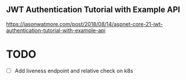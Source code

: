 ## JWT Authentication Tutorial with Example API 

https://jasonwatmore.com/post/2018/08/14/aspnet-core-21-jwt-authentication-tutorial-with-example-api

# TODO

- [ ] Add liveness endpoint and relative check on k8s

